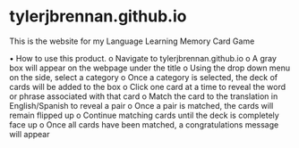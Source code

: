 # tylerjbrennan.github.io
This is the website for my Language Learning Memory Card Game

•	How to use this product.
o	Navigate to tylerjbrennan.github.io
o	A gray box will appear on the webpage under the title
o	Using the drop down menu on the side, select a category
o	Once a category is selected, the deck of cards will be added to the box
o	Click one card at a time to reveal the word or phrase associated with that card
o	Match the card to the translation in English/Spanish to reveal a pair
o	Once a pair is matched, the cards will remain flipped up
o	Continue matching cards until the deck is completely face up
o	Once all cards have been matched, a congratulations message will appear

